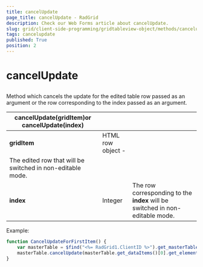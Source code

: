 ```yaml
---
title: cancelUpdate
page_title: cancelUpdate - RadGrid
description: Check our Web Forms article about cancelUpdate.
slug: grid/client-side-programming/gridtableview-object/methods/cancelupdate
tags: cancelupdate
published: True
position: 2
---
```


# cancelUpdate



## 

Method which cancels the update for the edited table row passed as an argument or the row corresponding to the index passed as an argument.


|  **cancelUpdate(gridItem)or cancelUpdate(index)**  |  |  |
| ------ | ------ | ------ |
| **gridItem** |HTML row object - <tr>|The edited row that will be switched in non-editable mode.|
| **index** |Integer|The row corresponding to the **index** will be switched in non-editable mode.|

Example:

````JavaScript
function CancelUpdateForFirstItem() {
    var masterTable = $find("<%= RadGrid1.ClientID %>").get_masterTableView();
    masterTable.cancelUpdate(masterTable.get_dataItems()[0].get_element());
}
````


